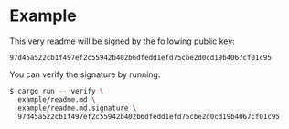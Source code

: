 # Example

This very readme will be signed by the following public key:

```
97d45a522cb1f497ef2c55942b402b6dfedd1efd75cbe2d0cd19b4067cf01c95
```

You can verify the signature by running:
```bash
$ cargo run -- verify \
  example/readme.md \
  example/readme.md.signature \
  97d45a522cb1f497ef2c55942b402b6dfedd1efd75cbe2d0cd19b4067cf01c95
```
